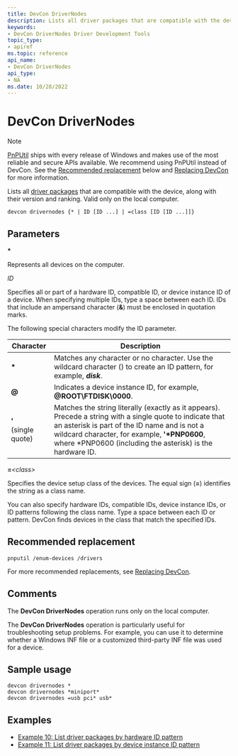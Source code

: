 ```yaml
---
title: DevCon DriverNodes
description: Lists all driver packages that are compatible with the device, along with their version and ranking. Valid only on the local computer.
keywords:
- DevCon DriverNodes Driver Development Tools
topic_type:
- apiref
ms.topic: reference
api_name:
- DevCon DriverNodes
api_type:
- NA
ms.date: 10/28/2022
---
```


# DevCon DriverNodes

> [!NOTE]
> [PnPUtil](pnputil.md) ships with every release of Windows and makes use of the most reliable and secure APIs available. We recommend using PnPUtil instead of DevCon. See the [Recommended replacement](#recommended-replacement) below and [Replacing DevCon](devcon-migration.md) for more information.

Lists all [driver packages](../install/components-of-a-driver-package.md) that are compatible with the device, along with their version and ranking. Valid only on the local computer.

``` console
devcon drivernodes {* | ID [ID ...] | =class [ID [ID ...]]}
```

## Parameters

**\***

Represents all devices on the computer.

*ID*

Specifies all or part of a hardware ID, compatible ID, or device instance ID of a device. When specifying multiple IDs, type a space between each ID. IDs that include an ampersand character (**&**) must be enclosed in quotation marks.

The following special characters modify the ID parameter.

| Character | Description |
|---|---|
| **\*** | Matches any character or no character. Use the wildcard character () to create an ID pattern, for example, ***disk***. |
| **@** | Indicates a device instance ID, for example, **@ROOT\FTDISK\0000**. |
| **'**</br>(single quote) | Matches the string literally (exactly as it appears). Precede a string with a single quote to indicate that an asterisk is part of the ID name and is not a wildcard character, for example, **'\*PNP0600**, where *PNP0600 (including the asterisk) is the hardware ID. |

**=***\<class\>*

Specifies the device setup class of the devices. The equal sign (**=**) identifies the string as a class name.

You can also specify hardware IDs, compatible IDs, device instance IDs, or ID patterns following the class name. Type a space between each ID or pattern. DevCon finds devices in the class that match the specified IDs.

## Recommended replacement

``` console
pnputil /enum-devices /drivers
```

For more recommended replacements, see [Replacing DevCon](devcon-migration.md).

## Comments

The **DevCon DriverNodes** operation runs only on the local computer.

The **DevCon DriverNodes** operation is particularly useful for troubleshooting setup problems. For example, you can use it to determine whether a Windows INF file or a customized third-party INF file was used for a device.

## Sample usage

``` console
devcon drivernodes *
devcon drivernodes *miniport*
devcon drivernodes =usb pci* usb*
```

## Examples

- [Example 10: List driver packages by hardware ID pattern](devcon-examples.md#example-10-list-driver-packages-by-hardware-id-pattern)
- [Example 11: List driver packages by device instance ID pattern](devcon-examples.md#example-11-list-driver-packages-by-device-instance-id-pattern)
